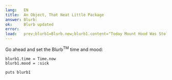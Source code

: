 ```yaml
---
lang:   EN
title:  An Object, That Neat Little Package
answer: Blurb:
ok:     Blurb updated
error:  
load:   prev;blurb1=Blurb.new;blurb1.content="Today Mount Hood Was Stolen!"
---
```


Go ahead and set the Blurb<sup>TM</sup> time and mood:

    blurb1.time = Time.now
    blurb1.mood = :sick
    
    puts blurb1

